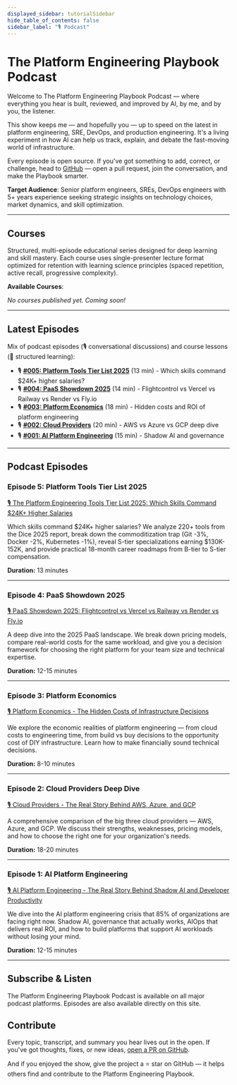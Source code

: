 ```yaml
---
displayed_sidebar: tutorialSidebar
hide_table_of_contents: false
sidebar_label: "🎙️ Podcast"
---
```


# The Platform Engineering Playbook Podcast

<GitHubButtons />

Welcome to The Platform Engineering Playbook Podcast — where everything you hear is built, reviewed, and improved by AI, by me, and by you, the listener.

This show keeps me — and hopefully you — up to speed on the latest in platform engineering, SRE, DevOps, and production engineering. It's a living experiment in how AI can help us track, explain, and debate the fast-moving world of infrastructure.

Every episode is open source. If you've got something to add, correct, or challenge, head to [GitHub](https://github.com/vibesre/Platform-Engineering-Playbook) — open a pull request, join the conversation, and make the Playbook smarter.

**Target Audience**: Senior platform engineers, SREs, DevOps engineers with 5+ years experience seeking strategic insights on technology choices, market dynamics, and skill optimization.

<PodcastSubscribeButtons />

---

## Courses

Structured, multi-episode educational series designed for deep learning and skill mastery. Each course uses single-presenter lecture format optimized for retention with learning science principles (spaced repetition, active recall, progressive complexity).

**Available Courses**:

*No courses published yet. Coming soon!*

<!-- Example course entry format:
### 📖 [Course Name](/podcasts/courses/course-slug)

[Brief 1-2 sentence description of what the course teaches]

- **Episodes**: X lessons
- **Duration**: ~Y hours total
- **Level**: [Fundamentals/Intermediate/Advanced]
- **Prerequisites**: [What you need to know before starting]

**What You'll Learn**:
- [Key outcome 1]
- [Key outcome 2]
- [Key outcome 3]

---
-->

---

## Latest Episodes

Mix of podcast episodes (🎙️ conversational discussions) and course lessons (📖 structured learning):

- 🎙️ **[#005: Platform Tools Tier List 2025](/podcasts/00005-platform-tools-tier-list)** (13 min) - Which skills command $24K+ higher salaries?
- 🎙️ **[#004: PaaS Showdown 2025](/podcasts/00004-paas-showdown)** (14 min) - Flightcontrol vs Vercel vs Railway vs Render vs Fly.io
- 🎙️ **[#003: Platform Economics](/podcasts/00003-platform-economics)** (18 min) - Hidden costs and ROI of platform engineering
- 🎙️ **[#002: Cloud Providers](/podcasts/00002-cloud-providers)** (20 min) - AWS vs Azure vs GCP deep dive
- 🎙️ **[#001: AI Platform Engineering](/podcasts/00001-ai-platform-engineering)** (15 min) - Shadow AI and governance

---

## Podcast Episodes

### Episode 5: Platform Tools Tier List 2025

[🎙️ The Platform Engineering Tools Tier List 2025: Which Skills Command $24K+ Higher Salaries](/podcasts/00005-platform-tools-tier-list)

Which skills command $24K+ higher salaries? We analyze 220+ tools from the Dice 2025 report, break down the commoditization trap (Git -3%, Docker -2%, Kubernetes -1%), reveal S-tier specializations earning $130K-152K, and provide practical 18-month career roadmaps from B-tier to S-tier compensation.

**Duration:** 13 minutes

---

### Episode 4: PaaS Showdown 2025

[🎙️ PaaS Showdown 2025: Flightcontrol vs Vercel vs Railway vs Render vs Fly.io](/podcasts/00004-paas-showdown)

A deep dive into the 2025 PaaS landscape. We break down pricing models, compare real-world costs for the same workload, and give you a decision framework for choosing the right platform for your team size and technical expertise.

**Duration:** 12-15 minutes

---

### Episode 3: Platform Economics

[🎙️ Platform Economics - The Hidden Costs of Infrastructure Decisions](/podcasts/00003-platform-economics)

We explore the economic realities of platform engineering — from cloud costs to engineering time, from build vs buy decisions to the opportunity cost of DIY infrastructure. Learn how to make financially sound technical decisions.

**Duration:** 8-10 minutes

---

### Episode 2: Cloud Providers Deep Dive

[🎙️ Cloud Providers - The Real Story Behind AWS, Azure, and GCP](/podcasts/00002-cloud-providers)

A comprehensive comparison of the big three cloud providers — AWS, Azure, and GCP. We discuss their strengths, weaknesses, pricing models, and how to choose the right one for your organization's needs.

**Duration:** 18-20 minutes

---

### Episode 1: AI Platform Engineering

[🎙️ AI Platform Engineering - The Real Story Behind Shadow AI and Developer Productivity](/podcasts/00001-ai-platform-engineering)

We dive into the AI platform engineering crisis that 85% of organizations are facing right now. Shadow AI, governance that actually works, AIOps that delivers real ROI, and how to build platforms that support AI workloads without losing your mind.

**Duration:** 12-15 minutes

---

## Subscribe & Listen

The Platform Engineering Playbook Podcast is available on all major podcast platforms. Episodes are also available directly on this site.

## Contribute

Every topic, transcript, and summary you hear lives out in the open. If you've got thoughts, fixes, or new ideas, [open a PR on GitHub](https://github.com/vibesre/Platform-Engineering-Playbook/pulls).

And if you enjoyed the show, give the project a ⭐ star on GitHub — it helps others find and contribute to the Platform Engineering Playbook.
